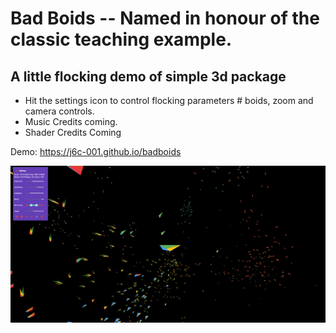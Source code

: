 # Bad Boids -- Named in honour of the classic teaching example.

## A little flocking demo  of  simple 3d package
* Hit the settings icon to control flocking parameters # boids, zoom and camera controls.
* Music Credits coming.
* Shader Credits Coming

Demo: https://j6c-001.github.io/badboids

![Screenshot](bb1.png)

